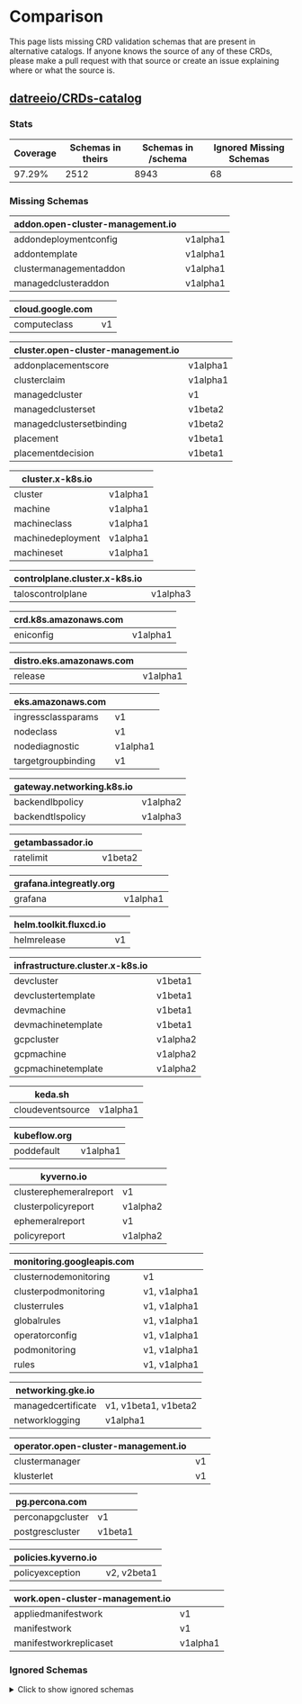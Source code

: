 
# Comparison

This page lists missing CRD validation schemas that are present in alternative catalogs. If anyone knows the source of any of these CRDs, please make a pull request with that source or create an issue explaining where or what the source is.

## [datreeio/CRDs-catalog](https://github.com/datreeio/CRDs-catalog)

### Stats

| Coverage | Schemas in theirs | Schemas in /schema | Ignored Missing Schemas |
| --- | --- | --- | --- |
| 97.29% | 2512 | 8943 | 68 |

### Missing Schemas

| addon.open-cluster-management.io | |
| --- | --- |
| addondeploymentconfig | v1alpha1 |
| addontemplate | v1alpha1 |
| clustermanagementaddon | v1alpha1 |
| managedclusteraddon | v1alpha1 |

| cloud.google.com | |
| --- | --- |
| computeclass | v1 |

| cluster.open-cluster-management.io | |
| --- | --- |
| addonplacementscore | v1alpha1 |
| clusterclaim | v1alpha1 |
| managedcluster | v1 |
| managedclusterset | v1beta2 |
| managedclustersetbinding | v1beta2 |
| placement | v1beta1 |
| placementdecision | v1beta1 |

| cluster.x-k8s.io | |
| --- | --- |
| cluster | v1alpha1 |
| machine | v1alpha1 |
| machineclass | v1alpha1 |
| machinedeployment | v1alpha1 |
| machineset | v1alpha1 |

| controlplane.cluster.x-k8s.io | |
| --- | --- |
| taloscontrolplane | v1alpha3 |

| crd.k8s.amazonaws.com | |
| --- | --- |
| eniconfig | v1alpha1 |

| distro.eks.amazonaws.com | |
| --- | --- |
| release | v1alpha1 |

| eks.amazonaws.com | |
| --- | --- |
| ingressclassparams | v1 |
| nodeclass | v1 |
| nodediagnostic | v1alpha1 |
| targetgroupbinding | v1 |

| gateway.networking.k8s.io | |
| --- | --- |
| backendlbpolicy | v1alpha2 |
| backendtlspolicy | v1alpha3 |

| getambassador.io | |
| --- | --- |
| ratelimit | v1beta2 |

| grafana.integreatly.org | |
| --- | --- |
| grafana | v1alpha1 |

| helm.toolkit.fluxcd.io | |
| --- | --- |
| helmrelease | v1 |

| infrastructure.cluster.x-k8s.io | |
| --- | --- |
| devcluster | v1beta1 |
| devclustertemplate | v1beta1 |
| devmachine | v1beta1 |
| devmachinetemplate | v1beta1 |
| gcpcluster | v1alpha2 |
| gcpmachine | v1alpha2 |
| gcpmachinetemplate | v1alpha2 |

| keda.sh | |
| --- | --- |
| cloudeventsource | v1alpha1 |

| kubeflow.org | |
| --- | --- |
| poddefault | v1alpha1 |

| kyverno.io | |
| --- | --- |
| clusterephemeralreport | v1 |
| clusterpolicyreport | v1alpha2 |
| ephemeralreport | v1 |
| policyreport | v1alpha2 |

| monitoring.googleapis.com | |
| --- | --- |
| clusternodemonitoring | v1 |
| clusterpodmonitoring | v1, v1alpha1 |
| clusterrules | v1, v1alpha1 |
| globalrules | v1, v1alpha1 |
| operatorconfig | v1, v1alpha1 |
| podmonitoring | v1, v1alpha1 |
| rules | v1, v1alpha1 |

| networking.gke.io | |
| --- | --- |
| managedcertificate | v1, v1beta1, v1beta2 |
| networklogging | v1alpha1 |

| operator.open-cluster-management.io | |
| --- | --- |
| clustermanager | v1 |
| klusterlet | v1 |

| pg.percona.com | |
| --- | --- |
| perconapgcluster | v1 |
| postgrescluster | v1beta1 |

| policies.kyverno.io | |
| --- | --- |
| policyexception | v2, v2beta1 |

| work.open-cluster-management.io | |
| --- | --- |
| appliedmanifestwork | v1 |
| manifestwork | v1 |
| manifestworkreplicaset | v1alpha1 |

### Ignored Schemas

<details>
<summary>Click to show ignored schemas</summary>

| | | |
| --- | --- | --- |
| anywhere.eks.amazonaws.com | cluster | v1alpha3 |
| anywhere.eks.amazonaws.com | cluster | v1alpha4 |
| anywhere.eks.amazonaws.com | cluster | v1beta1 |
| anywhere.eks.amazonaws.com | clusterclass | v1alpha4 |
| anywhere.eks.amazonaws.com | clusterclass | v1beta1 |
| anywhere.eks.amazonaws.com | clusterissuer | v1 |
| anywhere.eks.amazonaws.com | clusterresourceset | v1alpha3 |
| anywhere.eks.amazonaws.com | clusterresourceset | v1alpha4 |
| anywhere.eks.amazonaws.com | clusterresourceset | v1beta1 |
| anywhere.eks.amazonaws.com | clusterresourcesetbinding | v1alpha3 |
| anywhere.eks.amazonaws.com | clusterresourcesetbinding | v1alpha4 |
| anywhere.eks.amazonaws.com | clusterresourcesetbinding | v1beta1 |
| anywhere.eks.amazonaws.com | dockercluster | v1alpha3 |
| anywhere.eks.amazonaws.com | dockercluster | v1alpha4 |
| anywhere.eks.amazonaws.com | dockercluster | v1beta1 |
| anywhere.eks.amazonaws.com | dockerclustertemplate | v1alpha4 |
| anywhere.eks.amazonaws.com | dockerclustertemplate | v1beta1 |
| anywhere.eks.amazonaws.com | dockermachine | v1alpha3 |
| anywhere.eks.amazonaws.com | dockermachine | v1alpha4 |
| anywhere.eks.amazonaws.com | dockermachine | v1beta1 |
| anywhere.eks.amazonaws.com | dockermachinepool | v1alpha3 |
| anywhere.eks.amazonaws.com | dockermachinepool | v1alpha4 |
| anywhere.eks.amazonaws.com | dockermachinepool | v1beta1 |
| anywhere.eks.amazonaws.com | dockermachinetemplate | v1alpha3 |
| anywhere.eks.amazonaws.com | dockermachinetemplate | v1alpha4 |
| anywhere.eks.amazonaws.com | dockermachinetemplate | v1beta1 |
| dex.coreos.com | authcode | v1 |
| dex.coreos.com | authrequest | v1 |
| dex.coreos.com | connector | v1 |
| dex.coreos.com | devicerequest | v1 |
| dex.coreos.com | devicetoken | v1 |
| dex.coreos.com | oauth2client | v1 |
| dex.coreos.com | offlinesessions | v1 |
| dex.coreos.com | password | v1 |
| dex.coreos.com | refreshtoken | v1 |
| dex.coreos.com | signingkey | v1 |
| infrastructure.cluster.x-k8s.io | dockercluster | v1alpha2 |
| infrastructure.cluster.x-k8s.io | dockercluster | v1alpha3 |
| infrastructure.cluster.x-k8s.io | dockercluster | v1alpha4 |
| infrastructure.cluster.x-k8s.io | dockercluster | v1beta1 |
| infrastructure.cluster.x-k8s.io | dockerclustertemplate | v1alpha4 |
| infrastructure.cluster.x-k8s.io | dockerclustertemplate | v1beta1 |
| infrastructure.cluster.x-k8s.io | dockermachine | v1alpha2 |
| infrastructure.cluster.x-k8s.io | dockermachine | v1alpha3 |
| infrastructure.cluster.x-k8s.io | dockermachine | v1alpha4 |
| infrastructure.cluster.x-k8s.io | dockermachine | v1beta1 |
| infrastructure.cluster.x-k8s.io | dockermachinepool | v1alpha3 |
| infrastructure.cluster.x-k8s.io | dockermachinepool | v1alpha4 |
| infrastructure.cluster.x-k8s.io | dockermachinepool | v1beta1 |
| infrastructure.cluster.x-k8s.io | dockermachinepooltemplate | v1beta1 |
| infrastructure.cluster.x-k8s.io | dockermachinetemplate | v1alpha2 |
| infrastructure.cluster.x-k8s.io | dockermachinetemplate | v1alpha3 |
| infrastructure.cluster.x-k8s.io | dockermachinetemplate | v1alpha4 |
| infrastructure.cluster.x-k8s.io | dockermachinetemplate | v1beta1 |
| kafka.strimzi.io | kafkatopiccontrolacls | v1alpha1 |
| kafka.strimzi.io | kafkatopiccontrolacls | v1beta1 |
| kafka.strimzi.io | strimzipodset | v1beta2 |
| mysql.presslabs.org | mysqlbackup | v2 |
| openebs.io | blockdevice | v1alpha1 |
| openebs.io | blockdeviceclaim | v1alpha1 |
| openebs.io | diskpool | v1beta1 |
| openebs.io | diskpool | v1beta2 |
| policy.linkerd.io | httproute | v1 |
| postgresql.cnpg.io | cluster | v3 |
| rbacmanager.reactiveops.io | rbacdefinitions | v1alpha1 |
| templates.kluctl.io | objecthandler | v1alpha1 |
| uds.dev | exemption | v1alpha1 |
| uds.dev | package | v1alpha1 |

</details>
